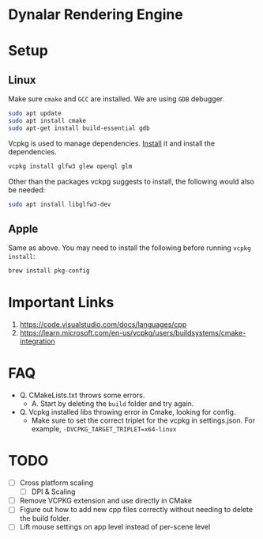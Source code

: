 # Dynalar Rendering Engine

# Setup

## Linux

Make sure `cmake` and `GCC` are installed. We are using `GDB` debugger.

```bash
sudo apt update
sudo apt install cmake
sudo apt-get install build-essential gdb
```

Vcpkg is used to manage dependencies. [Install](https://vcpkg.io/en/getting-started) it and install the dependencies.

```bash
vcpkg install glfw3 glew opengl glm
```

Other than the packages vckpg suggests to install, the following would also be needed:

```bash
sudo apt install libglfw3-dev
```

## Apple

Same as above. You may need to install the following before running `vcpkg install`:

```bash
brew install pkg-config
```

# Important Links

1. https://code.visualstudio.com/docs/languages/cpp
2. https://learn.microsoft.com/en-us/vcpkg/users/buildsystems/cmake-integration

# FAQ

- Q. CMakeLists.txt throws some errors.
  - A. Start by deleting the `build` folder and try again.
- Q. Vcpkg installed libs throwing error in Cmake, looking for config.
  - Make sure to set the correct triplet for the vcpkg in settings.json. For example, `-DVCPKG_TARGET_TRIPLET=x64-linux`

# TODO

- [ ] Cross platform scaling
  - [ ] DPI & Scaling
- [ ] Remove VCPKG extension and use directly in CMake
- [ ] Figure out how to add new cpp files correctly without needing to delete the build folder.
- [ ] Lift mouse settings on app level instead of per-scene level
